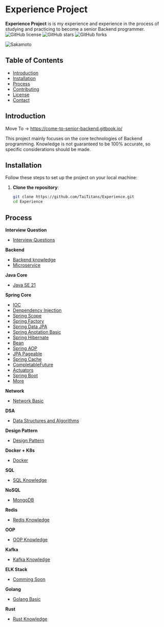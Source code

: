 # Experience Project

**Experience Project** is is my experience and experience in the process of studying and practicing to become a senior Backend programmer.
![GitHub license](https://img.shields.io/github/license/TaiTitans/Experience) ![GitHub stars](https://img.shields.io/github/stars/TaiTitans/Experience) ![GitHub forks](https://img.shields.io/github/forks/TaiTitans/Experience)

![Sakamoto](https://giffiles.alphacoders.com/223/223323.gif)

## Table of Contents

- [Introduction](#introduction)
- [Installation](#installation)
- [Process](#process)
- [Contributing](#contributing)
- [License](#license)
- [Contact](#contact)

## Introduction

Move To -> https://come-to-senior-backend.gitbook.io/


This project mainly focuses on the core technologies of Backend programming. Knowledge is not guaranteed to be 100% accurate, so specific considerations should be made.

## Installation

Follow these steps to set up the project on your local machine:

1. **Clone the repository**:

   ```bash
   git clone https://github.com/TaiTitans/Experience.git
   cd Experience

## Process

**Interview Question**
- [Interview Questions](https://github.com/TaiTitans/Experience/tree/main/Documents/Interview)

**Backend**
- [Backend knowledge](https://github.com/TaiTitans/Experience/tree/main/Documents/4.%20Backend%20Develop)
- [Microservice](https://github.com/TaiTitans/Experience/tree/main/Documents/4.%20Backend%20Develop/Microservices)

**Java Core**

- [Java SE 21](https://github.com/TaiTitans/Experience/tree/main/Documents/Java%20SE%2021)

**Spring Core**
- [IOC](https://github.com/TaiTitans/Experience/blob/main/Documents/7.%20SpringCore/IOC.md)
- [Denpendency Injection](https://github.com/TaiTitans/Experience/blob/main/Documents/7.%20SpringCore/Denpendency%20Injection.md)
- [Spring Scope](https://github.com/TaiTitans/Experience/blob/main/Documents/7.%20SpringCore/Spring%20Scope.md)
- [Spring Factory](https://github.com/TaiTitans/Experience/blob/main/Documents/7.%20SpringCore/Spring%20Factory.md)
- [Spring Data JPA](https://github.com/TaiTitans/Experience/blob/main/Documents/7.%20SpringCore/Spring%20Data%20JPA.md)
- [Spring Anotation Basic](https://github.com/TaiTitans/Experience/tree/main/Documents/7.%20SpringCore/Anotation)
- [Spring Hibernate](https://github.com/TaiTitans/Experience/blob/main/Documents/2.%20SpringBoot/HibernateLifecycle.md)
- [Bean](https://github.com/TaiTitans/Experience/blob/main/Documents/7.%20SpringCore/Bean.md)
- [Spring AOP](https://github.com/TaiTitans/Experience/blob/main/Documents/7.%20SpringCore/Spring%20AOP.md)
- [JPA Pageable](https://github.com/TaiTitans/Experience/blob/main/Documents/2.%20SpringBoot/Pageable.md)
- [Spring Cache](https://github.com/TaiTitans/Experience/blob/main/Documents/2.%20SpringBoot/Spring%20Cache.md)
- [CompletableFuture](https://github.com/TaiTitans/Experience/blob/main/Documents/2.%20SpringBoot/CompletableFuture.md)
- [Actuators](https://github.com/TaiTitans/Experience/blob/main/Documents/2.%20SpringBoot/Actuators.md)
- [Spring Boot](https://github.com/TaiTitans/Experience/tree/main/Documents/2.%20SpringBoot)
- [More](https://github.com/TaiTitans/Experience/tree/main/Documents/7.%20SpringCore)

**Network**
- [Network Basic](https://github.com/TaiTitans/Experience/tree/main/Documents/10.%20Network)

**DSA**
- [Data Structures and Algorithms](https://github.com/TaiTitans/Experience/tree/main/Documents/14.DSA)

**Design Pattern**
- [Design Pattern](https://github.com/TaiTitans/Experience/tree/main/Documents/13.%20Design%20Pattern)

**Docker + K8s**
- [Docker](https://github.com/TaiTitans/Experience/tree/main/Documents/15.Docker)

**SQL**
- [SQL Knowledge](https://github.com/TaiTitans/Experience/tree/main/Documents/6.%20SQL)

**NoSQL**
- [MongoDB](https://github.com/TaiTitans/Experience/tree/main/Documents/17.%20NoSQL)

**Redis**
- [Redis Knowledge](https://github.com/TaiTitans/Experience/tree/main/Documents/9.%20Redis)

**OOP**
- [OOP Knowledge](https://github.com/TaiTitans/Experience/tree/main/Documents/8.%20OOP)

**Kafka**
- [Kafka Knowledge](https://github.com/TaiTitans/Experience/tree/main/Documents/12.%20Kafka)

**ELK Stack**
- [Comming Soon]()

**Golang**
- [Golang Basic](https://github.com/TaiTitans/Experience/tree/main/Documents/20.%20Golang)

**Rust**
- [Rust Knowledge](https://github.com/TaiTitans/Experience/tree/main/Documents/21.Rust)
